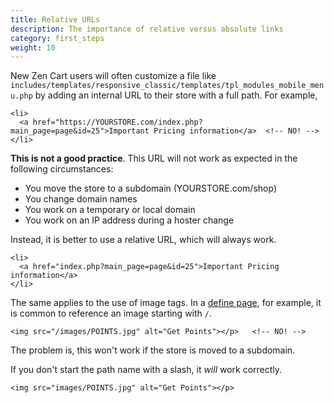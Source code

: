 ```yaml
---
title: Relative URLs 
description: The importance of relative versus absolute links
category: first_steps 
weight: 10
---
```


New Zen Cart users will often customize a file like `includes/templates/responsive_classic/templates/tpl_modules_mobile_menu.php` by adding an internal URL to their store with a full path.  For example, 

```
<li>
  <a href="https://YOURSTORE.com/index.php?main_page=page&id=25">Important Pricing information</a>  <!-- NO! --> 
</li>
```

**This is not a good practice**.  This URL will not work as expected in the following circumstances: 

- You move the store to a subdomain (YOURSTORE.com/shop) 
- You change domain names 
- You work on a temporary or local domain
- You work on an IP address during a hoster change 

Instead, it is better to use a relative URL, which will always work. 

```
<li>
  <a href="index.php?main_page=page&id=25">Important Pricing information</a>
</li>
```

The same applies to the use of image tags.  In a [define page](/user/template/define_pages/), for example, it is common to reference an image starting with `/`.  

```
<img src="/images/POINTS.jpg" alt="Get Points"></p>   <!-- NO! --> 
```

The problem is, this won't work if the store is moved to a subdomain. 

If you don't start the path name with a slash, it *will* work correctly. 

```
<img src="images/POINTS.jpg" alt="Get Points"></p>
```


